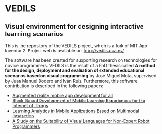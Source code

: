 # VEDILS
## Visual environment for designing interactive learning scenarios

This is the repository of the VEDILS project, which is a fork of MIT App Inventor 2. Project web is available on: http://vedils.uca.es/

The software has been created for supporting research on technologies for novice programmers. VEDILS is the result of a PhD thesis called **A method for the design, deployment and evaluation of extended educational scenarios based on visual programming** by José Miguel Mota, supervised by Juan Manuel Dodero and Iván Ruiz. Furthermore, this software contribution is described in the following papers:

- [Augmented reality mobile app development for all](https://www.sciencedirect.com/science/article/abs/pii/S0045790617326940)
- [Block-Based Development of Mobile Learning Experiences for the Internet of Things](https://www.mdpi.com/1424-8220/19/24/5467)
- [Learning Analytics in Mobile Applications Based on Multimodal Interaction](https://link.springer.com/chapter/10.1007/978-3-319-68318-8_4)
- [A Study on the Suitability of Visual Languages for Non-Expert Robot Programmers](https://ieeexplore.ieee.org/abstract/document/8629035)

